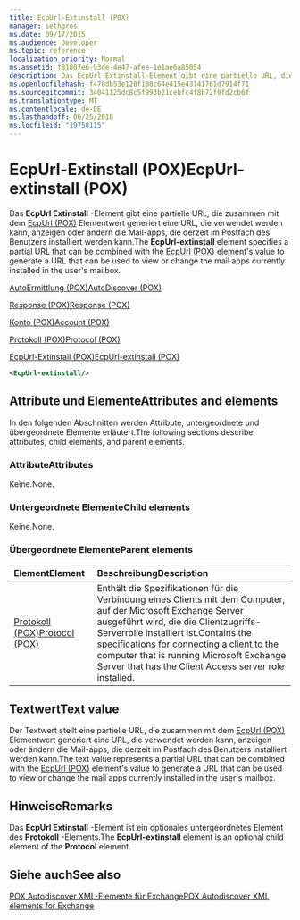 ```yaml
---
title: EcpUrl-Extinstall (POX)
manager: sethgros
ms.date: 09/17/2015
ms.audience: Developer
ms.topic: reference
localization_priority: Normal
ms.assetid: f81807e6-93de-4e47-afee-1e1ae6a85054
description: Das EcpUrl Extinstall-Element gibt eine partielle URL, die zusammen mit dem EcpUrl (POX) Elementwert generiert eine URL, die verwendet werden kann, anzeigen oder ändern die Mail-apps, die derzeit im Postfach des Benutzers installiert werden kann.
ms.openlocfilehash: f478db53e120f108c64e415e43141761d7914f71
ms.sourcegitcommit: 34041125dc8c5f993b21cebfc4f8b72f0fd2cb6f
ms.translationtype: MT
ms.contentlocale: de-DE
ms.lasthandoff: 06/25/2018
ms.locfileid: "19758115"
---
```

# <a name="ecpurl-extinstall-pox"></a><span data-ttu-id="05b90-103">EcpUrl-Extinstall (POX)</span><span class="sxs-lookup"><span data-stu-id="05b90-103">EcpUrl-extinstall (POX)</span></span>

<span data-ttu-id="05b90-104">Das **EcpUrl Extinstall** -Element gibt eine partielle URL, die zusammen mit dem [EcpUrl (POX)](ecpurl-pox.md) Elementwert generiert eine URL, die verwendet werden kann, anzeigen oder ändern die Mail-apps, die derzeit im Postfach des Benutzers installiert werden kann.</span><span class="sxs-lookup"><span data-stu-id="05b90-104">The **EcpUrl-extinstall** element specifies a partial URL that can be combined with the [EcpUrl (POX)](ecpurl-pox.md) element's value to generate a URL that can be used to view or change the mail apps currently installed in the user's mailbox.</span></span> 
  
[<span data-ttu-id="05b90-105">AutoErmittlung (POX)</span><span class="sxs-lookup"><span data-stu-id="05b90-105">AutoDiscover (POX)</span></span>](autodiscover-pox.md)
  
[<span data-ttu-id="05b90-106">Response (POX)</span><span class="sxs-lookup"><span data-stu-id="05b90-106">Response (POX)</span></span>](response-pox.md)
  
[<span data-ttu-id="05b90-107">Konto (POX)</span><span class="sxs-lookup"><span data-stu-id="05b90-107">Account (POX)</span></span>](account-pox.md)
  
[<span data-ttu-id="05b90-108">Protokoll (POX)</span><span class="sxs-lookup"><span data-stu-id="05b90-108">Protocol (POX)</span></span>](protocol-pox.md)
  
[<span data-ttu-id="05b90-109">EcpUrl-Extinstall (POX)</span><span class="sxs-lookup"><span data-stu-id="05b90-109">EcpUrl-extinstall (POX)</span></span>](ecpurl-extinstall-pox.md)
  
```XML
<EcpUrl-extinstall/>
```

## <a name="attributes-and-elements"></a><span data-ttu-id="05b90-110">Attribute und Elemente</span><span class="sxs-lookup"><span data-stu-id="05b90-110">Attributes and elements</span></span>

<span data-ttu-id="05b90-111">In den folgenden Abschnitten werden Attribute, untergeordnete und übergeordnete Elemente erläutert.</span><span class="sxs-lookup"><span data-stu-id="05b90-111">The following sections describe attributes, child elements, and parent elements.</span></span>
  
### <a name="attributes"></a><span data-ttu-id="05b90-112">Attribute</span><span class="sxs-lookup"><span data-stu-id="05b90-112">Attributes</span></span>

<span data-ttu-id="05b90-113">Keine.</span><span class="sxs-lookup"><span data-stu-id="05b90-113">None.</span></span>
  
### <a name="child-elements"></a><span data-ttu-id="05b90-114">Untergeordnete Elemente</span><span class="sxs-lookup"><span data-stu-id="05b90-114">Child elements</span></span>

<span data-ttu-id="05b90-115">Keine.</span><span class="sxs-lookup"><span data-stu-id="05b90-115">None.</span></span>
  
### <a name="parent-elements"></a><span data-ttu-id="05b90-116">Übergeordnete Elemente</span><span class="sxs-lookup"><span data-stu-id="05b90-116">Parent elements</span></span>

|<span data-ttu-id="05b90-117">**Element**</span><span class="sxs-lookup"><span data-stu-id="05b90-117">**Element**</span></span>|<span data-ttu-id="05b90-118">**Beschreibung**</span><span class="sxs-lookup"><span data-stu-id="05b90-118">**Description**</span></span>|
|:-----|:-----|
|[<span data-ttu-id="05b90-119">Protokoll (POX)</span><span class="sxs-lookup"><span data-stu-id="05b90-119">Protocol (POX)</span></span>](protocol-pox.md) <br/> |<span data-ttu-id="05b90-120">Enthält die Spezifikationen für die Verbindung eines Clients mit dem Computer, auf der Microsoft Exchange Server ausgeführt wird, die die Clientzugriffs-Serverrolle installiert ist.</span><span class="sxs-lookup"><span data-stu-id="05b90-120">Contains the specifications for connecting a client to the computer that is running Microsoft Exchange Server that has the Client Access server role installed.</span></span>  <br/> |
   
## <a name="text-value"></a><span data-ttu-id="05b90-121">Textwert</span><span class="sxs-lookup"><span data-stu-id="05b90-121">Text value</span></span>

<span data-ttu-id="05b90-122">Der Textwert stellt eine partielle URL, die zusammen mit dem [EcpUrl (POX)](ecpurl-pox.md) Elementwert generiert eine URL, die verwendet werden kann, anzeigen oder ändern die Mail-apps, die derzeit im Postfach des Benutzers installiert werden kann.</span><span class="sxs-lookup"><span data-stu-id="05b90-122">The text value represents a partial URL that can be combined with the [EcpUrl (POX)](ecpurl-pox.md) element's value to generate a URL that can be used to view or change the mail apps currently installed in the user's mailbox.</span></span> 
  
## <a name="remarks"></a><span data-ttu-id="05b90-123">Hinweise</span><span class="sxs-lookup"><span data-stu-id="05b90-123">Remarks</span></span>

<span data-ttu-id="05b90-124">Das **EcpUrl Extinstall** -Element ist ein optionales untergeordnetes Element des **Protokoll** -Elements.</span><span class="sxs-lookup"><span data-stu-id="05b90-124">The **EcpUrl-extinstall** element is an optional child element of the **Protocol** element.</span></span> 
  
## <a name="see-also"></a><span data-ttu-id="05b90-125">Siehe auch</span><span class="sxs-lookup"><span data-stu-id="05b90-125">See also</span></span>



[<span data-ttu-id="05b90-126">POX Autodiscover XML-Elemente für Exchange</span><span class="sxs-lookup"><span data-stu-id="05b90-126">POX Autodiscover XML elements for Exchange</span></span>](pox-autodiscover-xml-elements-for-exchange.md)

